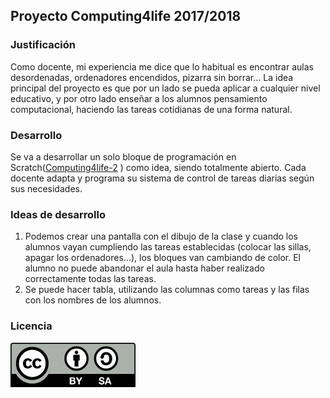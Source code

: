 ## Proyecto Computing4life 2017/2018

### Justificación  
  
Como docente, mi experiencia me dice que lo habitual es encontrar aulas desordenadas, ordenadores encendidos, pizarra sin borrar...
La idea principal del proyecto es que por un lado se pueda aplicar a cualquier nivel educativo, y por otro lado enseñar a los alumnos pensamiento computacional, haciendo las tareas cotidianas de una forma natural.
  
### Desarrollo  
  
Se va a desarrollar un solo bloque de programación en Scratch([Computing4life-2](https://scratch.mit.edu/projects/201082803/) 
) como idea, siendo totalmente abierto. Cada docente adapta y programa su sistema de control de tareas diarias según sus necesidades.

### Ideas de desarrollo  
  
1. Podemos crear una pantalla con el dibujo de la clase y cuando los alumnos vayan cumpliendo las tareas establecidas (colocar las sillas, apagar los ordenadores...), los bloques van cambiando de color. El alumno no puede abandonar el aula hasta haber realizado correctamente todas las tareas.
2. Se puede hacer tabla, utilizando las columnas como tareas y las filas con los nombres de los alumnos.
   
### Licencia
  
![CC BY SA](CC_BY-SA_3.0.jpg)





